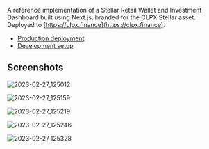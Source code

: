 A reference implementation of a Stellar Retail Wallet and Investment Dashboard built using Next.js, branded for the CLPX Stellar asset.  
Deployed to [https://clpx.finance](https://clpx.finance).

- [Production deployment](./production.md)
- [Development setup](./development.md)

## Screenshots

![2023-02-27_125012](https://user-images.githubusercontent.com/26092447/221614483-8a3d8d1c-79b6-4f97-ad74-6a068abbb8f8.png)

![2023-02-27_125159](https://user-images.githubusercontent.com/26092447/221614520-3315a9d1-93e9-469a-9428-7c5b4d4fd8a7.png)

![2023-02-27_125219](https://user-images.githubusercontent.com/26092447/221614549-c3ca1f47-21fa-423b-930d-f0fd1b171870.png)

![2023-02-27_125246](https://user-images.githubusercontent.com/26092447/221614569-28297eaa-85da-498e-bb53-60e8f89ee8b8.png)

![2023-02-27_125328](https://user-images.githubusercontent.com/26092447/221614575-98ffd956-ef71-4795-b7a1-b6cdfe339110.png)
